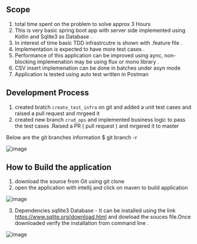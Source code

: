 Scope 
----------------------------------------------
1. total time spent on the problem to solve approx 3 Hours 
2. This is very basic spring boot app with server side implemented using Kotlin and Sqlite3 as Database .
3. In interest of time basic TDD infrastrcutre is shown with .feature file .
4. Implementation is expected to have more test cases .
5. Performance of this application can be improved using aync, non-blocking implemenation may be using flux or mono library .
6. CSV insert implemenation can be done in batches under asyn mode 
7. Application is tested using auto test written in Postman 


Development Process 
----------------------------------------------
1. created bratch ```create_test_infra``` on git  and added a unit test cases and raised a pull request and mrgeed it 
2. created new branch ```crud_ops``` and implemented business logic to pass the test cases .Raised a PR ( pull request ) and mrgered it to master 

Below are the git branches information 
$ git branch -r


![image](https://user-images.githubusercontent.com/14144934/123180829-aa3e0c80-d4be-11eb-8144-b5da1f213c59.png)




How to Build the application 
----------------------------------------------
1. download the source from Git using git clone 
2. open the application with intellij and click on maven to build application 

 ![image](https://user-images.githubusercontent.com/14144934/123178755-76f97e80-d4ba-11eb-8149-93c8b68480dd.png)
 
 
3. Dependencies sqllite3 Database - It can be installed using the link https://www.sqlite.org/download.html and dowload the souces file.Once downloaded verify the installation from command line .


![image](https://user-images.githubusercontent.com/14144934/123178954-ea02f500-d4ba-11eb-9316-48b1b8693530.png)


